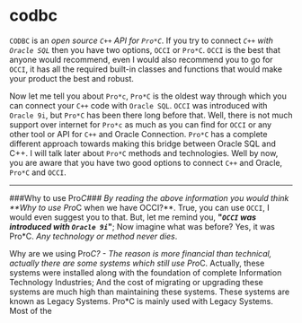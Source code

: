 codbc
=====

`CODBC` is an _open source `C++` API for `Pro*C`_. If you try to connect _`C++` with `Oracle SQL`_ then you have two options, `OCCI` or `Pro*C`. `OCCI` is the best that anyone would recommend, even I would also recommend you to go for `OCCI`, it has all the required built-in classes and functions that would make your product the best and robust.

Now let me tell you about `Pro*c`, `Pro*C` is the oldest way through which you can connect your `C++` code with `Oracle SQL`. `OCCI` was introduced with `Oracle 9i`, but `Pro*C` has been there long before that. Well, there is not much support over internet for `Pro*c` as much as you can find for `OCCI` or any other tool or API for `C++` and Oracle Connection. `Pro*C` has a complete different approach towards making this bridge between Oracle SQL and C++. I will talk later about `Pro*C` methods and technologies. Well by now, you are aware that you have two good options to connect `C++` and Oracle, `Pro*C` and `OCCI`.

***

###Why to use Pro*C###
By reading the above information you would think **Why to use Pro*C when we have OCCI?**. True, you can use `OCCI`, I would even suggest you to that. But, let me remind you, **"_`OCCI` was introduced with `Oracle 9i`_"**; Now imagine what was before? Yes, it was Pro*C. _Any technology or method never dies_.

Why are we using Pro*C? - The reason is more financial than technical, actually there are some systems which still use Pro*C. Actually, these systems were installed along with the foundation of complete Information Technology Industries; And the cost of migrating or upgrading these systems are much high than maintaining these systems. These systems are known as Legacy Systems. Pro*C is mainly used with Legacy Systems. Most of the 
